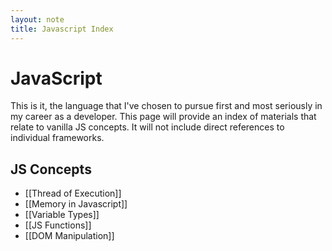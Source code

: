 ```yaml
---
layout: note
title: Javascript Index
---
```


# JavaScript
This is it, the language that I've chosen to pursue first and most seriously in my career as a developer. This page will provide an index of materials that relate to vanilla JS concepts. It will not include direct references to individual frameworks.

## JS Concepts
- [[Thread of Execution]]
- [[Memory in Javascript]]
- [[Variable Types]]
- [[JS Functions]]
- [[DOM Manipulation]]